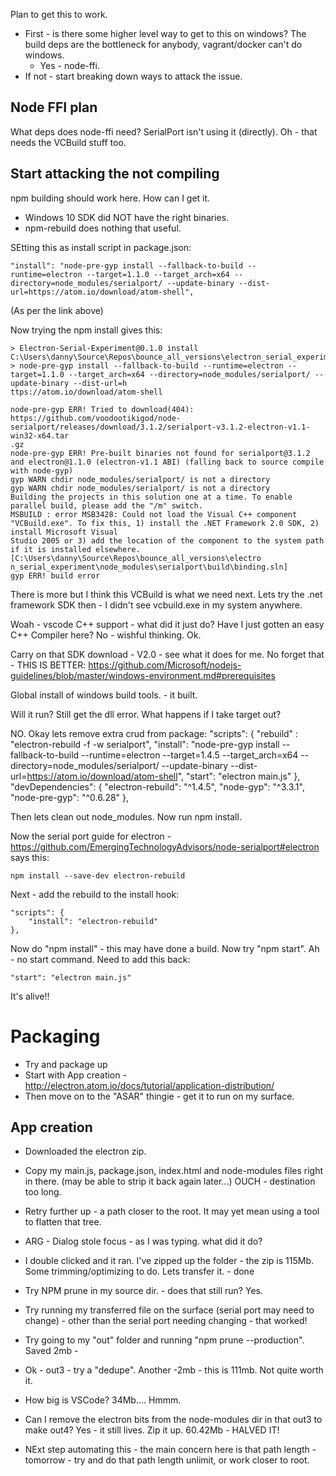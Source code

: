 
Plan to get this to work.

* First - is there some higher level way to get to this on windows? The build deps are the bottleneck for anybody, vagrant/docker can't do windows.
    * Yes - node-ffi.
* If not - start breaking down ways to attack the issue.

## Node FFI plan

What deps does node-ffi need?
SerialPort isn't using it (directly).
Oh - that needs the VCBuild stuff too.

## Start attacking the not compiling

npm  building should work here. How can I get it.

* Windows 10 SDK did NOT have the right binaries. 
* npm-rebuild does nothing that useful.

SEtting this as install script in package.json:

    "install": "node-pre-gyp install --fallback-to-build --runtime=electron --target=1.1.0 --target_arch=x64 --directory=node_modules/serialport/ --update-binary --dist-url=https://atom.io/download/atom-shell",
(As per the link above)

Now trying the npm install gives this:

    > Electron-Serial-Experiment@0.1.0 install C:\Users\danny\Source\Repos\bounce_all_versions\electron_serial_experiment
    > node-pre-gyp install --fallback-to-build --runtime=electron --target=1.1.0 --target_arch=x64 --directory=node_modules/serialport/ --update-binary --dist-url=h
    ttps://atom.io/download/atom-shell

    node-pre-gyp ERR! Tried to download(404): https://github.com/voodootikigod/node-serialport/releases/download/3.1.2/serialport-v3.1.2-electron-v1.1-win32-x64.tar
    .gz
    node-pre-gyp ERR! Pre-built binaries not found for serialport@3.1.2 and electron@1.1.0 (electron-v1.1 ABI) (falling back to source compile with node-gyp)
    gyp WARN chdir node_modules/serialport/ is not a directory
    gyp WARN chdir node_modules/serialport/ is not a directory
    Building the projects in this solution one at a time. To enable parallel build, please add the "/m" switch.
    MSBUILD : error MSB3428: Could not load the Visual C++ component "VCBuild.exe". To fix this, 1) install the .NET Framework 2.0 SDK, 2) install Microsoft Visual
    Studio 2005 or 3) add the location of the component to the system path if it is installed elsewhere.  [C:\Users\danny\Source\Repos\bounce_all_versions\electro
    n_serial_experiment\node_modules\serialport\build\binding.sln]
    gyp ERR! build error


There is more but I think this VCBuild is what we need next.
Lets try the .net framework SDK then - I didn't see vcbuild.exe in my system anywhere.

Woah - vscode C++ support - what did it just do? Have I just gotten an easy C++ Compiler here?
No - wishful thinking. Ok.

Carry on that SDK download - V2.0 - see what it does for me.
No forget that - THIS IS BETTER:
https://github.com/Microsoft/nodejs-guidelines/blob/master/windows-environment.md#prerequisites

Global install of windows build tools. - it built.

Will it run?
Still get the dll error.
What happens if I take target out?

NO.
Okay lets remove extra crud from package:
    "scripts": {
        "rebuild" : "electron-rebuild -f -w serialport",
        "install": "node-pre-gyp install --fallback-to-build --runtime=electron --target=1.4.5 --target_arch=x64 --directory=node_modules/serialport/ --update-binary --dist-url=https://atom.io/download/atom-shell",
        "start": "electron main.js"
    },
    "devDependencies": {
        "electron-rebuild": "^1.4.5",
        "node-gyp": "^3.3.1",
        "node-pre-gyp": "^0.6.28"
    },

Then lets clean out node_modules.
Now run npm install.

Now the serial port guide for electron - https://github.com/EmergingTechnologyAdvisors/node-serialport#electron says this:

    npm install --save-dev electron-rebuild

Next - add the rebuild to the install hook:

    "scripts": {
        "install": "electron-rebuild"
    },

Now do "npm install" - this may have done a build.
Now try "npm start". Ah - no start command.
Need to add this back:

    "start": "electron main.js"

It's alive!!

# Packaging

* Try and package up
* Start with App creation - http://electron.atom.io/docs/tutorial/application-distribution/
* Then move on to the "ASAR" thingie - get it to run on my surface.

## App creation

* Downloaded the electron zip.
* Copy my main.js, package.json, index.html and node-modules files right in there. (may be able to strip it back again later...)
OUCH - destination too long.
* Retry further up - a path closer to the root. It may yet mean using a tool to flatten that tree.
* ARG - Dialog stole focus - as I was typing. what did it do?
* I double clicked and it ran. I've zipped up the folder - the zip is 115Mb. Some trimming/optimizing to do. Lets transfer it. - done
* Try NPM prune in my source dir. - does that still run? Yes.

* Try running my transferred file on the surface (serial port may need to change) - other than the serial port needing changing - that worked!

* Try going to my "out" folder and running "npm prune --production". Saved 2mb - 
* Ok - out3 - try a "dedupe". Another -2mb - this is 111mb. Not quite worth it. 
* How big is VSCode? 34Mb.... Hmmm.
* Can I remove the electron bits from the node-modules dir in that out3 to make out4? Yes - it still lives. Zip it up. 60.42Mb - HALVED IT!

* NExt step automating this - the main concern here is that path length - tomorrow - try and do that path length unlimit, or work closer to root.